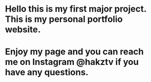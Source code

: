 # Hello this is my first major project. This is my personal portfolio website.

# Enjoy my page and you can reach me on Instagram @hakztv if you have any questions.
